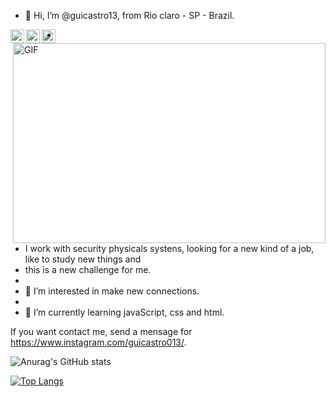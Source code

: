 - 👋 Hi, I’m @guicastro13, from Rio claro - SP - Brazil.

<a href="https://www.instagram.com/guicastro013/">
  <img align="left" alt="Abhishek's Instagram" width="22px" src="https://raw.githubusercontent.com/hussainweb/hussainweb/main/icons/instagram.png" />
</a>
<a href="[https://discord.gg/castro#5362](https://discord.gg/V8WZPYC)">
  <img align="left" alt="Abhishek's Discord" width="22px" src="https://raw.githubusercontent.com/peterthehan/peterthehan/master/assets/discord.svg" />
</a>
<a href="https://www.linkedin.com/in/guicastro13/">
  <img align="left" alt="Abhishek's LinkedIN" width="22px" src="https://raw.githubusercontent.com/peterthehan/peterthehan/master/assets/linkedin.svg" />
</a>


 <img align="right" alt="GIF" src="https://github.com/abhisheknaiidu/abhisheknaiidu/blob/master/code.gif?raw=true" width="500" height="320" />
  
- 
- I work with security physicals systens, looking for a new kind of a job, like to study new things and 
- this is a new challenge for me. 
- 
- 👀 I’m interested in make new connections.
- 
- 🌱 I’m currently learning javaScript, css and html.

If you want contact me, send a mensage for https://www.instagram.com/guicastro013/.


![Anurag's GitHub stats](https://github-readme-stats.vercel.app/api?username=guicastro13&show_icons=true&theme=radical)

[![Top Langs](https://github-readme-stats.vercel.app/api/top-langs/?username=guicastro13)](https://github.com/anuraghazra/github-readme-stats)


<!---
guicastro13/guicastro13 is a ✨ special ✨ repository because its `README.md` (this file) appears on your GitHub profile.
You can click the Preview link to take a look at your changes.
--->
